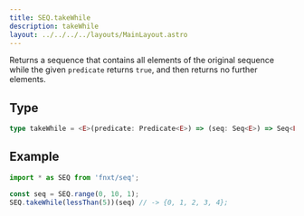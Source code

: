 ```yaml
---
title: SEQ.takeWhile
description: takeWhile
layout: ../../../../layouts/MainLayout.astro
---
```

Returns a sequence that contains all elements of the original sequence 
while the given `predicate` returns `true`, 
and then returns no further elements.
## Type
```ts
type takeWhile = <E>(predicate: Predicate<E>) => (seq: Seq<E>) => Seq<E>
```

## Example
```ts
import * as SEQ from 'fnxt/seq';

const seq = SEQ.range(0, 10, 1);
SEQ.takeWhile(lessThan(5))(seq) // -> {0, 1, 2, 3, 4};
```
